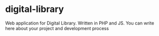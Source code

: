 # digital-library
Web application for Digital Library. Written in PHP and JS.
You can write here about your project and development process
